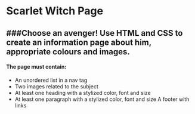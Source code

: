 # Scarlet Witch Page

###Choose an avenger! 
Use HTML and CSS to create an information page about him, appropriate colours and images.
--
#### The page must contain:
* An unordered list in a nav tag
* Two images related to the subject
* At least one heading with a stylized color, font and size
* At least one paragraph with a stylized color, font and size
 A footer with links
